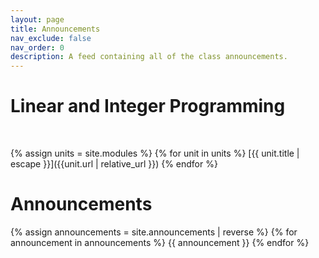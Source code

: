 ```yaml
---
layout: page
title: Announcements
nav_exclude: false
nav_order: 0
description: A feed containing all of the class announcements.
---
```




# Linear and Integer Programming

<br>

{% assign units = site.modules %}
{% for unit in units %}
[{{ unit.title | escape }}]({{unit.url | relative_url }})
{% endfor %}


# Announcements


<!-- Announcements are stored in the `_announcements` directory and rendered according to the layout file, `_layouts/announcement.html`. -->



{% assign announcements = site.announcements | reverse %}
{% for announcement in announcements %}
{{ announcement }}
{% endfor %}


